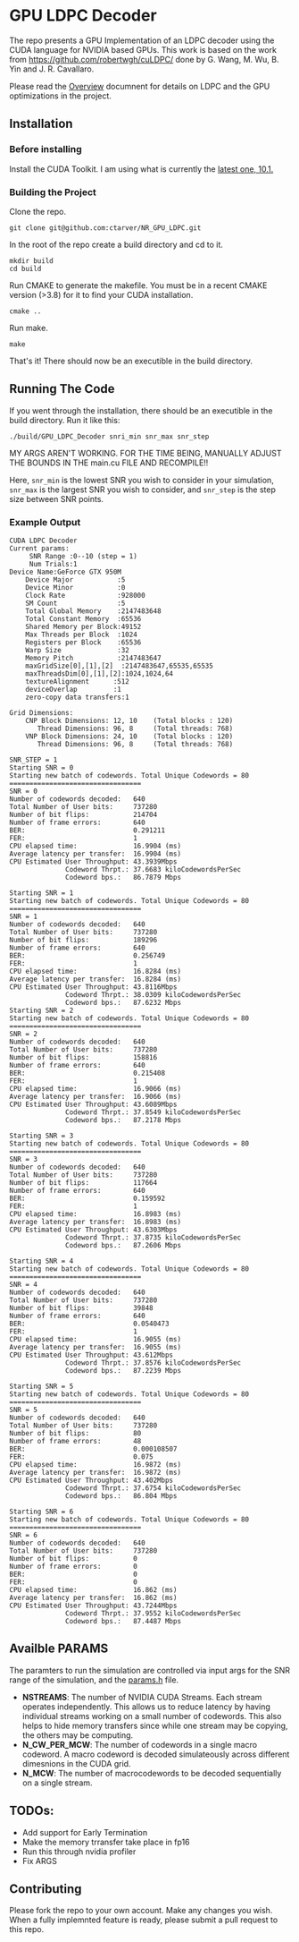 # GPU LDPC Decoder
The repo presents a GPU Implementation of an LDPC decoder using the CUDA language for NVIDIA based GPUs.
This work is based on the work from https://github.com/robertwgh/cuLDPC/ done by G. Wang, M. Wu, B. Yin and J. R. Cavallaro.

Please read the [Overview](Overview.md) documnent for details on LDPC and the GPU optimizations in the project.

## Installation 
### Before installing
Install the CUDA Toolkit. I am using what is currently the [latest one, 10.1.](https://developer.nvidia.com/cuda-downloads?)

### Building the Project
Clone the repo.
```
git clone git@github.com:ctarver/NR_GPU_LDPC.git
```

In the root of the repo create a build directory and cd to it.
```
mkdir build
cd build
```

Run CMAKE to generate the makefile. You must be in a recent CMAKE version (>3.8) for it to find your CUDA installation.
```
cmake ..
```

Run make. 
```
make
```
That's it! There should now be an executible in the build directory. 


## Running The Code
If you went through the installation, there should be an executible in the build directory. Run it like this:
```
./build/GPU_LDPC_Decoder snri_min snr_max snr_step
```
MY ARGS AREN'T WORKING. FOR THE TIME BEING, MANUALLY ADJUST THE BOUNDS IN THE main.cu FILE AND RECOMPILE!!

Here, `snr_min` is the lowest SNR you wish to consider in your simulation, `snr_max` is the largest SNR you wish to consider, and `snr_step` is the step size between SNR points. 

### Example Output
```
CUDA LDPC Decoder
Current params:
     SNR Range :0--10 (step = 1)
     Num Trials:1
Device Name:GeForce GTX 950M
    Device Major           :5
    Device Minor           :0
    Clock Rate             :928000
    SM Count               :5
    Total Global Memory    :2147483648
    Total Constant Memory  :65536
    Shared Memory per Block:49152
    Max Threads per Block  :1024
    Registers per Block    :65536
    Warp Size              :32
    Memory Pitch           :2147483647
    maxGridSize[0],[1],[2]  :2147483647,65535,65535
    maxThreadsDim[0],[1],[2]:1024,1024,64
    textureAlignment      :512
    deviceOverlap         :1
    zero-copy data transfers:1

Grid Dimensions:
    CNP Block Dimensions: 12, 10    (Total blocks : 120)
       Thread Dimensions: 96, 8     (Total threads: 768)
    VNP Block Dimensions: 24, 10    (Total blocks : 120)
       Thread Dimensions: 96, 8     (Total threads: 768)

SNR_STEP = 1
Starting SNR = 0
Starting new batch of codewords. Total Unique Codewords = 80
=================================
SNR = 0
Number of codewords decoded:   640
Total Number of User bits:     737280
Number of bit flips:           214704
Number of frame errors:        640
BER:                           0.291211
FER:                           1
CPU elapsed time:              16.9904 (ms)
Average latency per transfer:  16.9904 (ms)
CPU Estimated User Throughput: 43.3939Mbps
              Codeword Thrpt.: 37.6683 kiloCodewordsPerSec
              Codeword bps.:   86.7879 Mbps

Starting SNR = 1
Starting new batch of codewords. Total Unique Codewords = 80
=================================
SNR = 1
Number of codewords decoded:   640
Total Number of User bits:     737280
Number of bit flips:           189296
Number of frame errors:        640
BER:                           0.256749
FER:                           1
CPU elapsed time:              16.8284 (ms)
Average latency per transfer:  16.8284 (ms)
CPU Estimated User Throughput: 43.8116Mbps
              Codeword Thrpt.: 38.0309 kiloCodewordsPerSec
              Codeword bps.:   87.6232 Mbps
Starting SNR = 2
Starting new batch of codewords. Total Unique Codewords = 80
=================================
SNR = 2
Number of codewords decoded:   640
Total Number of User bits:     737280
Number of bit flips:           158816
Number of frame errors:        640
BER:                           0.215408
FER:                           1
CPU elapsed time:              16.9066 (ms)
Average latency per transfer:  16.9066 (ms)
CPU Estimated User Throughput: 43.6089Mbps
              Codeword Thrpt.: 37.8549 kiloCodewordsPerSec
              Codeword bps.:   87.2178 Mbps

Starting SNR = 3
Starting new batch of codewords. Total Unique Codewords = 80
=================================
SNR = 3
Number of codewords decoded:   640
Total Number of User bits:     737280
Number of bit flips:           117664
Number of frame errors:        640
BER:                           0.159592
FER:                           1
CPU elapsed time:              16.8983 (ms)
Average latency per transfer:  16.8983 (ms)
CPU Estimated User Throughput: 43.6303Mbps
              Codeword Thrpt.: 37.8735 kiloCodewordsPerSec
              Codeword bps.:   87.2606 Mbps

Starting SNR = 4
Starting new batch of codewords. Total Unique Codewords = 80
=================================
SNR = 4
Number of codewords decoded:   640
Total Number of User bits:     737280
Number of bit flips:           39848
Number of frame errors:        640
BER:                           0.0540473
FER:                           1
CPU elapsed time:              16.9055 (ms)
Average latency per transfer:  16.9055 (ms)
CPU Estimated User Throughput: 43.612Mbps
              Codeword Thrpt.: 37.8576 kiloCodewordsPerSec
              Codeword bps.:   87.2239 Mbps

Starting SNR = 5
Starting new batch of codewords. Total Unique Codewords = 80
=================================
SNR = 5
Number of codewords decoded:   640
Total Number of User bits:     737280
Number of bit flips:           80
Number of frame errors:        48
BER:                           0.000108507
FER:                           0.075
CPU elapsed time:              16.9872 (ms)
Average latency per transfer:  16.9872 (ms)
CPU Estimated User Throughput: 43.402Mbps
              Codeword Thrpt.: 37.6754 kiloCodewordsPerSec
              Codeword bps.:   86.804 Mbps

Starting SNR = 6
Starting new batch of codewords. Total Unique Codewords = 80
=================================
SNR = 6
Number of codewords decoded:   640
Total Number of User bits:     737280
Number of bit flips:           0
Number of frame errors:        0
BER:                           0
FER:                           0
CPU elapsed time:              16.862 (ms)
Average latency per transfer:  16.862 (ms)
CPU Estimated User Throughput: 43.7244Mbps
              Codeword Thrpt.: 37.9552 kiloCodewordsPerSec
              Codeword bps.:   87.4487 Mbps
```
## Availble PARAMS
The paramters to run the simulation are controlled via input args for the SNR range of the simulation, and the [params.h](src/params.h) file. 
* __NSTREAMS__: The number of NVIDIA CUDA Streams. Each stream operates independently. This allows us to reduce latency by having individual streams working on a small number of codewords. This also helps to hide memory transfers since while one stream may be copying, the others may be computing.
* __N_CW_PER_MCW__: The number of codewords in a single macro codeword. A macro codeword is decoded simulateously across different dimesnions in the CUDA grid. 
* __N_MCW__: The number of macrocodewords to be decoded sequentially on a single stream. 

## TODOs:
* Add support for Early Termination
* Make the memory trransfer take place in fp16
* Run this through nvidia profiler
* Fix ARGS

## Contributing
Please fork the repo to your own account. Make any changes you wish. When a fully implemnted feature is ready, please submit a pull request to this repo. 


